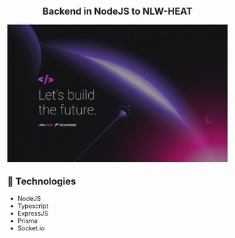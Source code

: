 <h2 align="center">
    Backend in NodeJS to NLW-HEAT<br>
</h2>

<div align="center">
    <img src="./nlw.png">
</div>


## :rocket: Technologies

- NodeJS
- Typescript
- ExpressJS
- Prisma
- Socket.io
